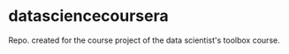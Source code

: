 datasciencecoursera
===================

Repo. created for the course project of the data scientist's toolbox course.
